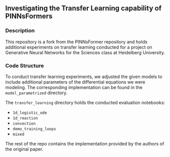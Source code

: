 ## Investigating the Transfer Learning capability of PINNsFormers


### Description
This repository is a fork from the PINNsFormer repository and holds additional 
experiments on transfer learning conducted for a project on Generative Neural 
Networks for the Sciences class at Heidelberg University.


### Code Structure 
To conduct transfer learning experiments, we adjusted the given models to include
additional parameters of the differential equations we were modeling. The corresponding 
implementation can be found in the `model_parametrized` directory.

The `transfer_learning` directory holds the conducted evaluation notebooks:
- `1d_logistic_ode` 
- `1d_reaction`
- `convection`
- `demo_training_loops`
- `mixed`

The rest of the repo contains the implementation provided by the authors of the original paper.